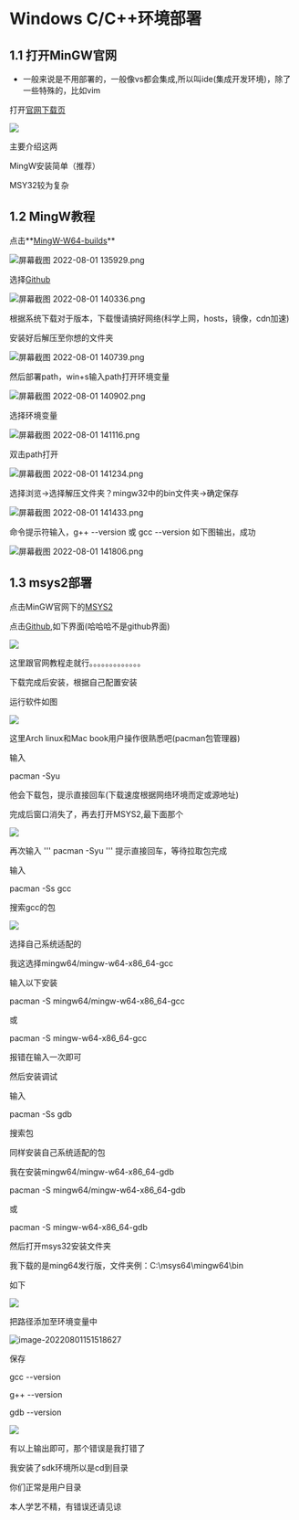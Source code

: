 # Windows C/C++环境部署

## 1.1 打开MinGW官网

* 一般来说是不用部署的，一般像vs都会集成,所以叫ide(集成开发环境)，除了一些特殊的，比如vim

打开[官网下载页](https://www.mingw-w64.org/downloads/)

![](https://s3.bmp.ovh/imgs/2022/08/01/8539510da83b7439.png)

主要介绍这两

MingW安装简单（推荐）

MSY32较为复杂

## 1.2 MingW教程

点击**[MingW-W64-builds](https://www.mingw-w64.org/downloads/#mingw-builds)**

<img src="https://s2.loli.net/2022/08/01/vbaG6C2TDLchPXK.png" alt="屏幕截图 2022-08-01 135929.png"  />

选择[Github](https://github.com/niXman/mingw-builds-binaries/releases)

![屏幕截图 2022-08-01 140336.png](https://s2.loli.net/2022/08/01/sBoGIaFO92me6Uv.png)

根据系统下载对于版本，下载慢请搞好网络(科学上网，hosts，镜像，cdn加速)

安装好后解压至你想的文件夹

![屏幕截图 2022-08-01 140739.png](https://s2.loli.net/2022/08/01/IQlLyDu89doSZpA.png)

然后部署path，win+s输入path打开环境变量

![屏幕截图 2022-08-01 140902.png](https://s2.loli.net/2022/08/01/hWgIsc8Cv5QTqHa.png)

选择环境变量

![屏幕截图 2022-08-01 141116.png](https://s2.loli.net/2022/08/01/6jF23KH8kuqt1U4.png)

双击path打开

![屏幕截图 2022-08-01 141234.png](https://s2.loli.net/2022/08/01/aRJcFliAKzMemuj.png)

选择浏览->选择解压文件夹？mingw32中的bin文件夹->确定保存

![屏幕截图 2022-08-01 141433.png](https://s2.loli.net/2022/08/01/1lxwySenYPKQf2r.png)

命令提示符输入，g++ --version 或 gcc --version 如下图输出，成功

![屏幕截图 2022-08-01 141806.png](https://s2.loli.net/2022/08/01/86s35IXPfKOdjuB.png)

## 1.3 msys2部署

点击MinGW官网下的[MSYS2](https://www.mingw-w64.org/downloads/#msys2)

点击[Github](https://www.msys2.org/),如下界面(哈哈哈不是github界面)

![](https://files.catbox.moe/y9xak8.png)

这里跟官网教程走就行。。。。。。。。。。。。。

下载完成后安装，根据自己配置安装

运行软件如图

![](https://files.catbox.moe/m1ill7.png)

这里Arch linux和Mac book用户操作很熟悉吧(pacman包管理器)

输入 

pacman -Syu

他会下载包，提示直接回车(下载速度根据网络环境而定或源地址)

完成后窗口消失了，再去打开MSYS2,最下面那个

![](https://files.catbox.moe/kmmd4p.png)

再次输入
'''
pacman -Syu
'''
提示直接回车，等待拉取包完成

输入

pacman -Ss gcc

搜索gcc的包

![](https://files.catbox.moe/elm725.png)

选择自己系统适配的

我这选择mingw64/mingw-w64-x86_64-gcc

输入以下安装

pacman -S mingw64/mingw-w64-x86_64-gcc

或

pacman -S mingw-w64-x86_64-gcc

报错在输入一次即可

然后安装调试

输入

pacman -Ss gdb

搜索包

同样安装自己系统适配的包

我在安装mingw64/mingw-w64-x86_64-gdb

pacman -S mingw64/mingw-w64-x86_64-gdb

或

pacman -S mingw-w64-x86_64-gdb

然后打开msys32安装文件夹

我下载的是ming64发行版，文件夹例：C:\msys64\mingw64\bin

如下

![](https://files.catbox.moe/pcqmbl.png)

把路径添加至环境变量中

![image-20220801151518627](C:\Users\Ryo\AppData\Roaming\Typora\typora-user-images\image-20220801151518627.png)

保存

gcc --version

g++ --version

gdb --version

![](https://files.catbox.moe/l868e4.png)

有以上输出即可，那个错误是我打错了

我安装了sdk环境所以是cd到目录

你们正常是用户目录

本人学艺不精，有错误还请见谅

